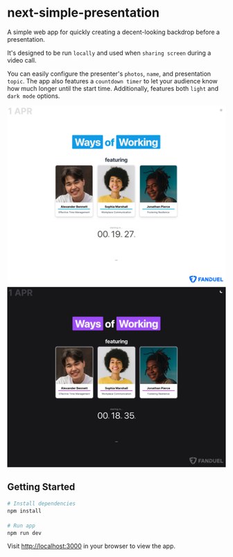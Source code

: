 # next-simple-presentation

A simple web app for quickly creating a decent-looking backdrop before a presentation.

It's designed to be run `locally` and used when `sharing screen` during a video call.

You can easily configure the presenter's `photos`, `name`, and presentation `topic`. The app also features a `countdown timer` to let your audience know how much longer until the start time. Additionally, features both `light` and `dark mode` options.

![Screenshot of Simple Presentation App - Light Mode](screenshot-light-mode.png)
![Screenshot of Simple Presentation App - Dark Mode](screenshot-dark-mode.png)

## Getting Started

```bash
# Install dependencies
npm install

# Run app
npm run dev
```

Visit [http://localhost:3000](http://localhost:3000) in your browser to view the app.
